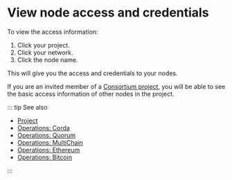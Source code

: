 # View node access and credentials

To view the access information:

1. Click your project.
1. Click your network.
1. Click the node name.

This will give you the access and credentials to your nodes.

If you are an invited member of a [Consortium project](/glossary/consortium-project), you will be able to see the basic access information of other nodes in the project.

::: tip See also

* [Project](/glossary/project)
* [Operations: Corda](/operations/corda/)
* [Operations: Quorum](/operations/quorum/)
* [Operations: MultiChain](/operations/multichain/)
* [Operations: Ethereum](/operations/ethereum/)
* [Operations: Bitcoin](/operations/bitcoin/)

:::
